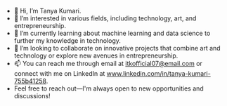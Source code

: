 - 👋 Hi, I’m Tanya Kumari.
- 👀 I’m interested in various fields, including technology, art, and entrepreneurship.
- 🌱 I’m currently learning about machine learning and data science to further my knowledge in technology.
- 💞️ I’m looking to collaborate on innovative projects that combine art and technology or explore new avenues in entrepreneurship.
- 📫 You can reach me through email at itkofficial07@email.com or connect with me on LinkedIn at www.linkedin.com/in/tanya-kumari-755b41258.
-  Feel free to reach out—I'm always open to new opportunities and discussions!

<!---
07tAnYa/07tAnYa is a ✨ special ✨ repository because its `README.md` (this file) appears on your GitHub profile.
You can click the Preview link to take a look at your changes.
--->
